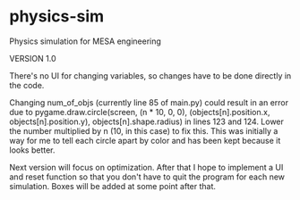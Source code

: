 # physics-sim
Physics simulation for MESA engineering

VERSION 1.0

There's no UI for changing variables, so changes have to be done directly in the code.

Changing num_of_objs (currently line 85 of main.py) could result in an error due to 
pygame.draw.circle(screen, (n * 10, 0, 0), (objects[n].position.x, objects[n].position.y), objects[n].shape.radius)
in lines 123 and 124. Lower the number multiplied by n (10, in this case) to fix this.
This was initially a way for me to tell each circle apart by color and has been kept
because it looks better.

Next version will focus on optimization. After that I hope to implement a UI and reset 
function so that you don't have to quit the program for each new simulation. Boxes will 
be added at some point after that.
